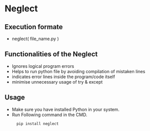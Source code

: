 # Neglect  

## Execution formate
- neglect( file_name.py )

## Functionalities of the Neglect
- Ignores logical program errors
- Helps to run python file by avoiding compilation of mistaken lines 
- indicates error lines inside the program/code itself
- minimise unnecessary usage of try & except 

## Usage
- Make sure you have installed Python in your system.
- Run Following command in the CMD.
  ```
    pip install neglect
  ```
  